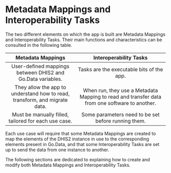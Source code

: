 # Metadata Mappings and Interoperability Tasks

The two different elements on which the app is built are Metadata Mappings and Interoperability Tasks. Their main functions and characteristics can be consulted in the following table.

|                              Metadata Mappings                             |                                     Interoperability Tasks                                    |
| :------------------------------------------------------------------------: | :-------------------------------------------------------------------------------------------: |
|         User-defined mappings between DHIS2 and Go.Data variables.         |                           Tasks are the executable bits of the app.                           |
| They allow the app to understand how to read, transform, and migrate data. | When run, they use a Metadata Mapping to read and transfer data from one software to another. |
|            Must be manually filled, tailored for each use case.            |                      Some parameters need to be set before running them.                      |

Each use case will require that some Metadata Mappings are created to map the elements of the DHIS2 instance in use to the corresponding elements present in Go.Data, and that some Interoperability Tasks are set up to send the data from one instance to another.

The following sections are dedicated to explaining how to create and modify both Metadata Mappings and Interoperability Tasks.&#x20;

##
